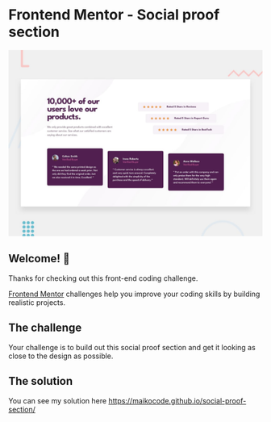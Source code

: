 # Frontend Mentor - Social proof section

![Design preview for the Social proof section coding challenge](./design/desktop-preview.jpg)

## Welcome! 👋

Thanks for checking out this front-end coding challenge.

[Frontend Mentor](https://www.frontendmentor.io) challenges help you improve your coding skills by building realistic projects.


## The challenge

Your challenge is to build out this social proof section and get it looking as close to the design as possible.

## The solution

You can see my solution here  https://maikocode.github.io/social-proof-section/

